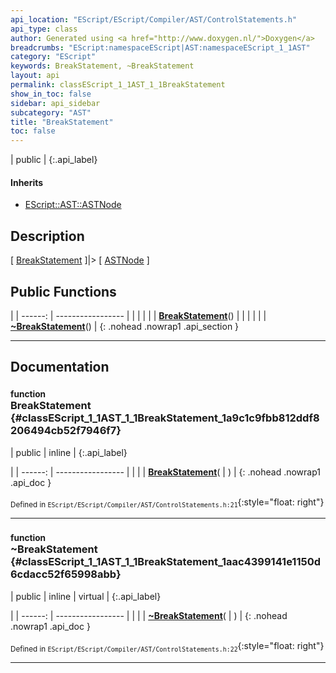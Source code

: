 ```yaml
---
api_location: "EScript/EScript/Compiler/AST/ControlStatements.h"
api_type: class
author: Generated using <a href="http://www.doxygen.nl/">Doxygen</a>
breadcrumbs: "EScript:namespaceEScript|AST:namespaceEScript_1_1AST"
category: "EScript"
keywords: BreakStatement, ~BreakStatement
layout: api
permalink: classEScript_1_1AST_1_1BreakStatement
show_in_toc: false
sidebar: api_sidebar
subcategory: "AST"
title: "BreakStatement"
toc: false
---
```


| public |
{:.api_label}

#### Inherits

* [EScript::AST::ASTNode](classEScript_1_1AST_1_1ASTNode)


## Description

[ [BreakStatement](classEScript_1_1AST_1_1BreakStatement) ]|> [ [ASTNode](classEScript_1_1AST_1_1ASTNode) ]



## Public Functions

|
| ------: | ----------------- |
|  | |
|  | **[BreakStatement](#classEScript_1_1AST_1_1BreakStatement_1a9c1c9fbb812ddf8206494cb52f7946f7)**() |
|  | |
|  | **[~BreakStatement](#classEScript_1_1AST_1_1BreakStatement_1aac4399141e1150d6cdacc52f65998abb)**() |
{: .nohead .nowrap1 .api_section }


-------------------------------------------------------------------

## Documentation

### <small>function</small><br/> BreakStatement {#classEScript_1_1AST_1_1BreakStatement_1a9c1c9fbb812ddf8206494cb52f7946f7}

| public | inline |
{:.api_label}

|
| ------: | ----------------- |
|  |
|  **[BreakStatement](#classEScript_1_1AST_1_1BreakStatement_1a9c1c9fbb812ddf8206494cb52f7946f7)**( |  ) |
{: .nohead .nowrap1 .api_doc }





<sub>Defined in `EScript/EScript/Compiler/AST/ControlStatements.h:21`</sub>{:style="float: right"}

-------------------------------------------------------------------

### <small>function</small><br/> ~BreakStatement {#classEScript_1_1AST_1_1BreakStatement_1aac4399141e1150d6cdacc52f65998abb}

| public | inline | virtual |
{:.api_label}

|
| ------: | ----------------- |
|  |
|  **[~BreakStatement](#classEScript_1_1AST_1_1BreakStatement_1aac4399141e1150d6cdacc52f65998abb)**( |  ) |
{: .nohead .nowrap1 .api_doc }





<sub>Defined in `EScript/EScript/Compiler/AST/ControlStatements.h:22`</sub>{:style="float: right"}

-------------------------------------------------------------------

